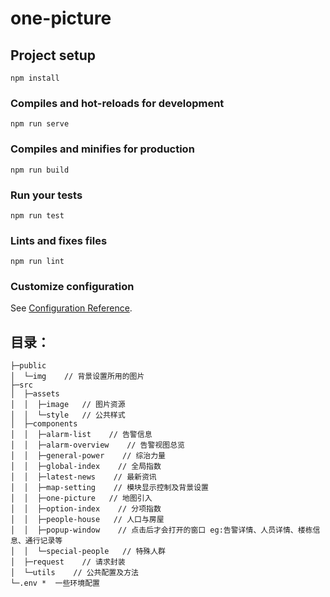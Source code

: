 # one-picture

## Project setup
```
npm install
```

### Compiles and hot-reloads for development
```
npm run serve
```

### Compiles and minifies for production
```
npm run build
```

### Run your tests
```
npm run test
```

### Lints and fixes files
```
npm run lint
```

### Customize configuration
See [Configuration Reference](https://cli.vuejs.org/config/).


## 目录：  
```
├─public
│  └─img    // 背景设置所用的图片
├─src
│  ├─assets
│  │  ├─image   // 图片资源
│  │  └─style   // 公共样式
│  ├─components
│  │  ├─alarm-list    // 告警信息
│  │  ├─alarm-overview    // 告警视图总览
│  │  ├─general-power    // 综治力量
│  │  ├─global-index    // 全局指数
│  │  ├─latest-news    // 最新资讯
│  │  ├─map-setting    // 模块显示控制及背景设置
│  │  ├─one-picture   // 地图引入
│  │  ├─option-index    // 分项指数
│  │  ├─people-house   // 人口与房屋
│  │  ├─popup-window    // 点击后才会打开的窗口 eg:告警详情、人员详情、楼栋信息、通行记录等
│  │  └─special-people   // 特殊人群
│  ├─request    // 请求封装
│  └─utils    // 公共配置及方法
└─.env *  一些环境配置
```